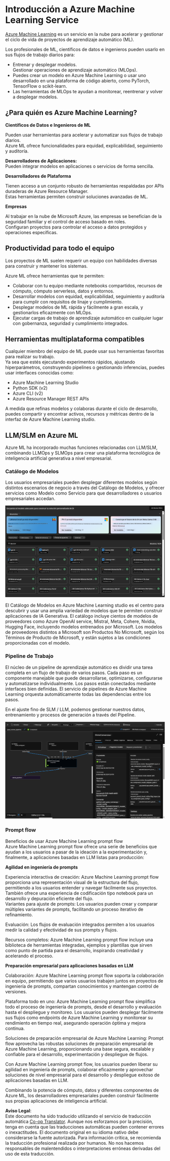 <!--
CO_OP_TRANSLATOR_METADATA:
{
  "original_hash": "7fe541373802e33568e94e13226d463c",
  "translation_date": "2025-05-07T10:24:05+00:00",
  "source_file": "md/03.FineTuning/Introduce_AzureML.md",
  "language_code": "es"
}
-->
# **Introducción a Azure Machine Learning Service**

[Azure Machine Learning](https://ml.azure.com?WT.mc_id=aiml-138114-kinfeylo) es un servicio en la nube para acelerar y gestionar el ciclo de vida de proyectos de aprendizaje automático (ML).

Los profesionales de ML, científicos de datos e ingenieros pueden usarlo en sus flujos de trabajo diarios para:

- Entrenar y desplegar modelos.  
Gestionar operaciones de aprendizaje automático (MLOps).  
- Puedes crear un modelo en Azure Machine Learning o usar uno desarrollado en una plataforma de código abierto, como PyTorch, TensorFlow o scikit-learn.  
- Las herramientas de MLOps te ayudan a monitorear, reentrenar y volver a desplegar modelos.

## ¿Para quién es Azure Machine Learning?

**Científicos de Datos e Ingenieros de ML**

Pueden usar herramientas para acelerar y automatizar sus flujos de trabajo diarios.  
Azure ML ofrece funcionalidades para equidad, explicabilidad, seguimiento y auditoría.  

**Desarrolladores de Aplicaciones:**  
Pueden integrar modelos en aplicaciones o servicios de forma sencilla.

**Desarrolladores de Plataforma**

Tienen acceso a un conjunto robusto de herramientas respaldadas por APIs duraderas de Azure Resource Manager.  
Estas herramientas permiten construir soluciones avanzadas de ML.

**Empresas**

Al trabajar en la nube de Microsoft Azure, las empresas se benefician de la seguridad familiar y el control de acceso basado en roles.  
Configuran proyectos para controlar el acceso a datos protegidos y operaciones específicas.

## Productividad para todo el equipo  
Los proyectos de ML suelen requerir un equipo con habilidades diversas para construir y mantener los sistemas.

Azure ML ofrece herramientas que te permiten:  
- Colaborar con tu equipo mediante notebooks compartidos, recursos de cómputo, cómputo serverless, datos y entornos.  
- Desarrollar modelos con equidad, explicabilidad, seguimiento y auditoría para cumplir con requisitos de linaje y cumplimiento.  
- Desplegar modelos de ML rápida y fácilmente a gran escala, y gestionarlos eficazmente con MLOps.  
- Ejecutar cargas de trabajo de aprendizaje automático en cualquier lugar con gobernanza, seguridad y cumplimiento integrados.

## Herramientas multiplataforma compatibles

Cualquier miembro del equipo de ML puede usar sus herramientas favoritas para realizar su trabajo.  
Ya sea que estés ejecutando experimentos rápidos, ajustando hiperparámetros, construyendo pipelines o gestionando inferencias, puedes usar interfaces conocidas como:  
- Azure Machine Learning Studio  
- Python SDK (v2)  
- Azure CLI (v2)  
- Azure Resource Manager REST APIs  

A medida que refinas modelos y colaboras durante el ciclo de desarrollo, puedes compartir y encontrar activos, recursos y métricas dentro de la interfaz de Azure Machine Learning studio.

## **LLM/SLM en Azure ML**

Azure ML ha incorporado muchas funciones relacionadas con LLM/SLM, combinando LLMOps y SLMOps para crear una plataforma tecnológica de inteligencia artificial generativa a nivel empresarial.

### **Catálogo de Modelos**

Los usuarios empresariales pueden desplegar diferentes modelos según distintos escenarios de negocio a través del Catálogo de Modelos, y ofrecer servicios como Modelo como Servicio para que desarrolladores o usuarios empresariales accedan.

![models](../../../../translated_images/models.e6c7ff50a51806fd0bfd398477e3db3d5c3dc545cd7308344e448e0b8d8295a1.es.png)

El Catálogo de Modelos en Azure Machine Learning studio es el centro para descubrir y usar una amplia variedad de modelos que te permiten construir aplicaciones de IA Generativa. El catálogo incluye cientos de modelos de proveedores como Azure OpenAI service, Mistral, Meta, Cohere, Nvidia, Hugging Face, incluyendo modelos entrenados por Microsoft. Los modelos de proveedores distintos a Microsoft son Productos No Microsoft, según los Términos de Producto de Microsoft, y están sujetos a las condiciones proporcionadas con el modelo.

### **Pipeline de Trabajo**

El núcleo de un pipeline de aprendizaje automático es dividir una tarea completa en un flujo de trabajo de varios pasos. Cada paso es un componente manejable que puede desarrollarse, optimizarse, configurarse y automatizarse individualmente. Los pasos están conectados mediante interfaces bien definidas. El servicio de pipelines de Azure Machine Learning orquesta automáticamente todas las dependencias entre los pasos.

En el ajuste fino de SLM / LLM, podemos gestionar nuestros datos, entrenamiento y procesos de generación a través del Pipeline.

![finetuning](../../../../translated_images/finetuning.6559da198851fa523d94d6f0b9f271fa6e1bbac13db0024ebda43cb5348a4633.es.png)

### **Prompt flow**

Beneficios de usar Azure Machine Learning prompt flow  
Azure Machine Learning prompt flow ofrece una serie de beneficios que ayudan a los usuarios a pasar de la ideación a la experimentación y, finalmente, a aplicaciones basadas en LLM listas para producción:

**Agilidad en ingeniería de prompts**

Experiencia interactiva de creación: Azure Machine Learning prompt flow proporciona una representación visual de la estructura del flujo, permitiendo a los usuarios entender y navegar fácilmente sus proyectos. También ofrece una experiencia de codificación tipo notebook para un desarrollo y depuración eficiente del flujo.  
Variantes para ajuste de prompts: Los usuarios pueden crear y comparar múltiples variantes de prompts, facilitando un proceso iterativo de refinamiento.

Evaluación: Los flujos de evaluación integrados permiten a los usuarios medir la calidad y efectividad de sus prompts y flujos.

Recursos completos: Azure Machine Learning prompt flow incluye una biblioteca de herramientas integradas, ejemplos y plantillas que sirven como punto de partida para el desarrollo, inspirando creatividad y acelerando el proceso.

**Preparación empresarial para aplicaciones basadas en LLM**

Colaboración: Azure Machine Learning prompt flow soporta la colaboración en equipo, permitiendo que varios usuarios trabajen juntos en proyectos de ingeniería de prompts, compartan conocimientos y mantengan control de versiones.

Plataforma todo en uno: Azure Machine Learning prompt flow simplifica todo el proceso de ingeniería de prompts, desde el desarrollo y evaluación hasta el despliegue y monitoreo. Los usuarios pueden desplegar fácilmente sus flujos como endpoints de Azure Machine Learning y monitorear su rendimiento en tiempo real, asegurando operación óptima y mejora continua.

Soluciones de preparación empresarial de Azure Machine Learning: Prompt flow aprovecha las robustas soluciones de preparación empresarial de Azure Machine Learning, proporcionando una base segura, escalable y confiable para el desarrollo, experimentación y despliegue de flujos.

Con Azure Machine Learning prompt flow, los usuarios pueden liberar su agilidad en ingeniería de prompts, colaborar eficazmente y aprovechar soluciones de nivel empresarial para el desarrollo y despliegue exitoso de aplicaciones basadas en LLM.

Combinando la potencia de cómputo, datos y diferentes componentes de Azure ML, los desarrolladores empresariales pueden construir fácilmente sus propias aplicaciones de inteligencia artificial.

**Aviso Legal**:  
Este documento ha sido traducido utilizando el servicio de traducción automática [Co-op Translator](https://github.com/Azure/co-op-translator). Aunque nos esforzamos por la precisión, tenga en cuenta que las traducciones automáticas pueden contener errores o inexactitudes. El documento original en su idioma nativo debe considerarse la fuente autorizada. Para información crítica, se recomienda la traducción profesional realizada por humanos. No nos hacemos responsables de malentendidos o interpretaciones erróneas derivadas del uso de esta traducción.
